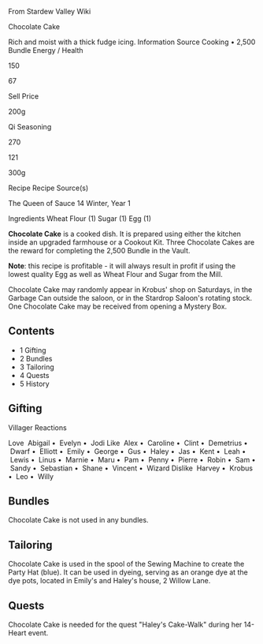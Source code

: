 From Stardew Valley Wiki

Chocolate Cake

Rich and moist with a thick fudge icing. Information Source Cooking • 2,500 Bundle Energy / Health

150

67

Sell Price

200g

Qi Seasoning

270

121

300g

Recipe Recipe Source(s)

The Queen of Sauce 14 Winter, Year 1

Ingredients Wheat Flour (1) Sugar (1) Egg (1)

**Chocolate Cake** is a cooked dish. It is prepared using either the kitchen inside an upgraded farmhouse or a Cookout Kit. Three Chocolate Cakes are the reward for completing the 2,500 Bundle in the Vault.

**Note**: this recipe is profitable - it will always result in profit if using the lowest quality Egg as well as Wheat Flour and Sugar from the Mill.

Chocolate Cake may randomly appear in Krobus' shop on Saturdays, in the Garbage Can outside the saloon, or in the Stardrop Saloon's rotating stock. One Chocolate Cake may be received from opening a Mystery Box.

## Contents

- 1 Gifting
- 2 Bundles
- 3 Tailoring
- 4 Quests
- 5 History

## Gifting

Villager Reactions

Love  Abigail •  Evelyn •  Jodi Like  Alex •  Caroline •  Clint •  Demetrius •  Dwarf •  Elliott •  Emily •  George •  Gus •  Haley •  Jas •  Kent •  Leah •  Lewis •  Linus •  Marnie •  Maru •  Pam •  Penny •  Pierre •  Robin •  Sam •  Sandy •  Sebastian •  Shane •  Vincent •  Wizard Dislike  Harvey •  Krobus •  Leo •  Willy

## Bundles

Chocolate Cake is not used in any bundles.

## Tailoring

Chocolate Cake is used in the spool of the Sewing Machine to create the Party Hat (blue). It can be used in dyeing, serving as an orange dye at the dye pots, located in Emily's and Haley's house, 2 Willow Lane.

## Quests

Chocolate Cake is needed for the quest "Haley's Cake-Walk" during her 14-Heart event.